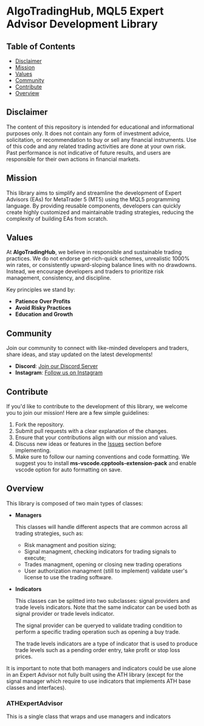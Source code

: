 # AlgoTradingHub, MQL5 Expert Advisor Development Library

## Table of Contents

- [Disclaimer](#disclaimer)
- [Mission](#mission)
- [Values](#values)
- [Community](#community)
- [Contribute](#contribute)
- [Overview](#Overview)    

## Disclaimer

The content of this repository is intended for educational and informational purposes only. 
It does not contain any form of investment advice, solicitation, or recommendation to buy or sell any financial instruments. 
Use of this code and any related trading activities are done at your own risk. Past performance is not indicative of future 
results, and users are responsible for their own actions in financial markets.

## Mission

This library aims to simplify and streamline the development of Expert Advisors (EAs) for MetaTrader 5 (MT5) 
using the MQL5 programming language. 
By providing reusable components, developers can quickly create highly customized and maintainable trading strategies, 
reducing the complexity of building EAs from scratch.

## Values

At **AlgoTradingHub**, we believe in responsible and sustainable trading practices. 
We do not endorse get-rich-quick schemes, unrealistic 1000% win rates, or consistently upward-sloping 
balance lines with no drawdowns. 
Instead, we encourage developers and traders to prioritize risk management, consistency, and discipline.

Key principles we stand by:

- **Patience Over Profits**
- **Avoid Risky Practices**
- **Education and Growth**

## Community

Join our community to connect with like-minded developers and traders, share ideas, 
and stay updated on the latest developments!

- **Discord**: [Join our Discord Server](https://discord.gg/fR2vxYsn2a)
- **Instagram**: [Follow us on Instagram](https://www.instagram.com/algo_trading_hub/)

## Contribute

If you'd like to contribute to the development of this library, 
we welcome you to join our mission! 
Here are a few simple guidelines:

1. Fork the repository.
2. Submit pull requests with a clear explanation of the changes.
3. Ensure that your contributions align with our mission and values.
4. Discuss new ideas or features in the [Issues](https://github.com/yourrepo/issues) section before implementing.
5. Make sure to follow our naming conventions and code formatting. 
    We suggest you to install **ms-vscode.cpptools-extension-pack** and enable vscode option for auto formatting on save.

## Overview

This library is composed of two main types of classes:
    
- **Managers** 

    This classes will handle different aspects that are common across all trading strategies, such as:
    * Risk managment and position sizing;
    * Signal managment, checking indicators for trading signals to execute;
    * Trades managment,  opening or closing new trading operations
    * User authorization managment (still to implement) validate user's license to use the trading software.


- **Indicators**
    
    This classes can be splitted into two subclasses: signal providers and trade levels indicators. 
    Note that the same indicator can be used both as signal provider or trade levels indicator. 
    
    The signal provider can be queryed to validate trading condition to perform a specific trading operation such as 
    opening a buy trade.
    
    The trade levels indicators are a type of indicator that is used to produce trade levels such as 
    a pending order entry, take profit or stop loss prices.

It is important to note that both managers and indicators could be use alone in an Expert Advisor 
not fully built using the ATH library (except for the signal manager which require to use indicators 
that implements ATH base classes and interfaces). 

### ATHExpertAdvisor
This is a single class that wraps and use managers and indicators